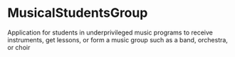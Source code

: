 # MusicalStudentsGroup
Application for students in underprivileged music programs to receive instruments, get lessons, or form a music group such as a band, orchestra, or choir
